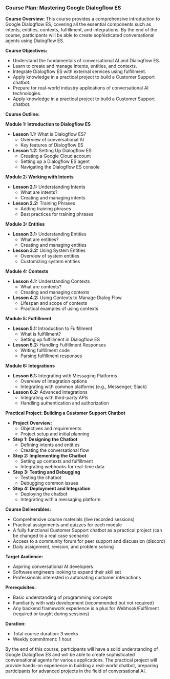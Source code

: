 ### Course Plan: Mastering Google Dialogflow ES

**Course Overview:**
This course provides a comprehensive introduction to Google Dialogflow ES, covering all the essential components such as intents, entities, contexts, fulfillment, and integrations. By the end of the course, participants will be able to create sophisticated conversational agents using Dialogflow ES.

**Course Objectives:**
- Understand the fundamentals of conversational AI and Dialogflow ES.
- Learn to create and manage intents, entities, and contexts.
- Integrate Dialogflow ES with external services using fulfillment.
- Apply knowledge in a practical project to build a Customer Support chatbot.
- Prepare for real-world industry applications of conversational AI technologies.
- Apply knowledge in a practical project to build a Customer Support chatbot.

**Course Outline:**

**Module 1: Introduction to Dialogflow ES**
- **Lesson 1.1:** What is Dialogflow ES?
  - Overview of conversational AI
  - Key features of Dialogflow ES
- **Lesson 1.2:** Setting Up Dialogflow ES
  - Creating a Google Cloud account
  - Setting up a Dialogflow ES agent
  - Navigating the Dialogflow ES console

**Module 2: Working with Intents**
- **Lesson 2.1:** Understanding Intents
  - What are intents?
  - Creating and managing intents
- **Lesson 2.2:** Training Phrases
  - Adding training phrases
  - Best practices for training phrases

**Module 3: Entities**
- **Lesson 3.1:** Understanding Entities
  - What are entities?
  - Creating and managing entities
- **Lesson 3.2:** Using System Entities
  - Overview of system entities
  - Customizing system entities

**Module 4: Contexts**
- **Lesson 4.1:** Understanding Contexts
  - What are contexts?
  - Creating and managing contexts
- **Lesson 4.2:** Using Contexts to Manage Dialog Flow
  - Lifespan and scope of contexts
  - Practical examples of using contexts

**Module 5: Fulfillment**
- **Lesson 5.1:** Introduction to Fulfillment
  - What is fulfillment?
  - Setting up fulfillment in Dialogflow ES
- **Lesson 5.2:** Handling Fulfillment Responses
  - Writing fulfillment code
  - Parsing fulfillment responses

**Module 6: Integrations**
- **Lesson 6.1:** Integrating with Messaging Platforms
  - Overview of integration options
  - Integrating with common platforms (e.g., Messenger, Slack)
- **Lesson 6.2:** Advanced Integrations
  - Integrating with third-party APIs
  - Handling authentication and authorization

**Practical Project: Building a Customer Support Chatbot**
- **Project Overview:**
  - Objectives and requirements
  - Project setup and initial planning
- **Step 1: Designing the Chatbot**
  - Defining intents and entities
  - Creating the conversational flow
- **Step 2: Implementing the Chatbot**
  - Setting up contexts and fulfillment
  - Integrating webhooks for real-time data
- **Step 3: Testing and Debugging**
  - Testing the chatbot
  - Debugging common issues
- **Step 4: Deployment and Integration**
  - Deploying the chatbot
  - Integrating with a messaging platform

**Course Deliverables:**
- Comprehensive course materials (live recorded sessions)
- Practical assignments and quizzes for each module
- A fully functional Customer Support chatbot as a practical project (can be changed to a real case scenario)
- Access to a community forum for peer support and discussion (discord)
- Daily assignment, revision, and problem solving

**Target Audience:**
- Aspiring conversational AI developers
- Software engineers looking to expand their skill set
- Professionals interested in automating customer interactions

**Prerequisites:**
- Basic understanding of programming concepts
- Familiarity with web development (recommended but not required)
- Any backend framework experience is a plus for Webhook/Fulfilment (required or tought during sessions)

**Duration:**
- Total course duration: 3 weeks
- Weekly commitment: 1 hour

By the end of this course, participants will have a solid understanding of Google Dialogflow ES and will be able to create sophisticated conversational agents for various applications. The practical project will provide hands-on experience in building a real-world chatbot, preparing participants for advanced projects in the field of conversational AI.
